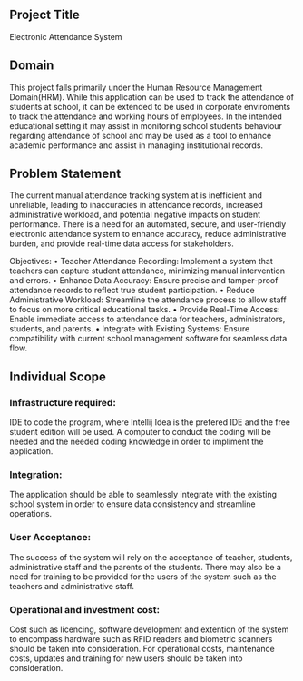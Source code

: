 ## Project Title 
Electronic Attendance System

## Domain
This project falls primarily under the Human Resource Management Domain(HRM). While this application can be used to track the attendance of students at school, it can be extended to be used in corporate enviroments to track the attendance and working hours of employees.  In the intended educational setting it may assist in monitoring school students behaviour regarding attendance of school and may be used as a tool to enhance academic performance and assist in managing institutional records.

## Problem Statement
The current manual attendance tracking system at  is inefficient and unreliable, leading to inaccuracies in attendance records, increased administrative workload, and potential negative impacts on student performance. There is a need for an automated, secure, and user-friendly electronic attendance system to enhance accuracy, reduce administrative burden, and provide real-time data access for stakeholders.

Objectives:
• Teacher Attendance Recording: Implement a system that teachers can  capture student attendance, minimizing manual intervention and errors.
• Enhance Data Accuracy: Ensure precise and tamper-proof attendance records to reflect true student participation.
• Reduce Administrative Workload: Streamline the attendance process to allow staff to focus on more critical educational tasks.
• Provide Real-Time Access: Enable immediate access to attendance data for teachers, administrators, students, and parents.
• Integrate with Existing Systems: Ensure compatibility with current school management software for seamless data flow.

## Individual Scope

### Infrastructure required:
IDE to code the program, where Intellij Idea is the prefered IDE and the free student edition will be used. A computer to conduct the coding will be needed and the needed coding knowledge in order to impliment the application.

### Integration:
The application should be able to seamlessly integrate with the existing school system in order to ensure data consistency and streamline operations.

### User Acceptance:
The success of the system will rely on the acceptance of teacher, students, administrative staff and the parents of the students. There may also be a need for training to be provided for the users of the system such as the teachers and administrative staff. 

### Operational and investment cost:
Cost such as licencing, software development and extention of the system to encompass hardware such as RFID readers and biometric scanners should be taken into consideration.  For operational costs, maintenance costs, updates and training for new users should be taken into consideration.




